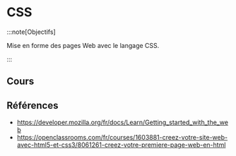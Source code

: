 # CSS

:::note[Objectifs]

Mise en forme des pages Web avec le langage CSS.

:::

## Cours

<Reaveal name="3cci-webs-css" />

## Références

- https://developer.mozilla.org/fr/docs/Learn/Getting_started_with_the_web
- https://openclassrooms.com/fr/courses/1603881-creez-votre-site-web-avec-html5-et-css3/8061261-creez-votre-premiere-page-web-en-html
